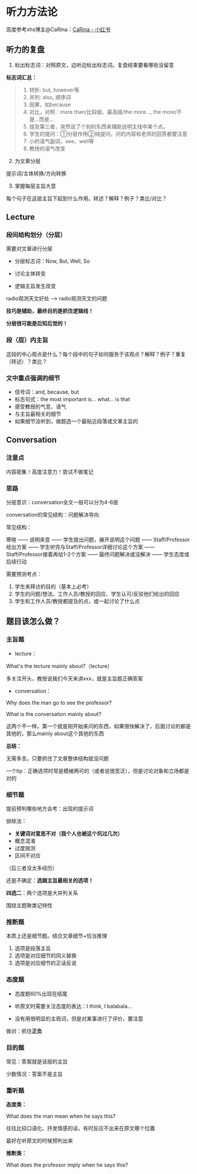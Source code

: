 # 听力方法论

高度参考xhs博主@CaRina：[CaRina - 小红书](https://www.xiaohongshu.com/user/profile/5ae2bf61e8ac2b5caaedf8ee?xsec_token=AB0raGHOjlfg5ip1ebmuONLF9ArBBOoB0R1l6uToAtj44=&xsec_source=pc_note)

## 听力的复盘

1. 标出标志词：对照原文，边听边标出标志词。复盘结束要看哪些没留意

**标志词汇总：**

> 1. 转折: but, however等
> 2. 并列: also, 顺序词
> 3. 因果，如because
> 4. 对比，对照：more than/比较级、最高级/the more..., the more/不是…而是…
> 5. 提及第三者，突然说了个别的东西来辅助说明主线中某个点。
> 6. 学生的提问：①分层作用②纯提问，问的内容和老师的回答都要注意
> 7. 小的语气副词，see、well等
> 8. 教授的语气改变

2. 为文章分层

提示词/主体转换/方向转换

3. 掌握每层主旨大意

每个句子在这层主旨下起到什么作用。转述？解释？例子？类比/对比？

## Lecture

### 段间结构划分（分层）

需要对文章进行分层

- 分层标志词：Now, But, Well, So

- 讨论主体转变

- 逻辑主旨发生改变

radio观测天文好处 —> radio观测天文的问题



**技巧是辅助，最终目的是抓住逻辑线！**

**分层很可能是后知后觉的！**



### 段（层）内主旨

这段的中心观点是什么？每个段中的句子如何服务于该观点？解释？例子？重复（转述）？类比？



### 文中重点强调的细节

- 信号词：and, because, but
- 标志句式：the most important is... what... is that
- 感受教授的气息、语气
- 与主旨最相关的细节
- 如果细节没听到，做题选一个最贴近段落或文章主旨的



## Conversation

### 注意点

内容密集！高度注意力！尝试不做笔记



### 思路

分层意识：conversation全文一般可以分为4-6层

conversation的常见结构：问题解决导向



常见结构：

寒暄 —— 说明来意 —— 学生提出问题，展开说明这个问题 —— Staff/Professor给出方案 —— 学生听完与Staff/Professor详细讨论这个方案 —— Staff/Professor接着再给1-2个方案 —— 最终问题解决或没解决 —— 学生态度或后续行动



需要预测考点：

1. 学生来拜访的目的（基本上必考）
2. 学生的问题/想法、工作人员/教授的回应、学生认可/反驳他们给出的回应
3. 学生和工作人员/教授都提及的点，或一起讨论了什么点



## 题目该怎么做？

### 主旨题

- lecture：

What's the lecture mainly about?（lecture）

多关注开头，教授说我们今天来讲xxx，就是主旨题正确答案

- conversation：

Why does the man go to see the professor?

What is the conversation mainly about?

这两个不一样。第一个就是刚开始来问的东西，如果很快解决了，后面讨论的都是其他的，那么mainly about这个其他的东西

**总结：**

无需多言。只要抓住了文章整体结构就没问题

一个tip：正确选项时常是模棱两可的（或者说很宽泛），但是讨论对象和立场都是对的



### 细节题

提前预判哪些地方会考：出现的提示词



排除法：

- **关键词对意思不对（我个人也被这个坑过几次）**
- 概念混淆
- 过度揣测
- 区间不对应

（后三者没太多经历）



还是不确定：**选跟主旨最相关的选项！**



**四选二**：两个选项是大并列关系

围绕主题聚类记特性

### 推断题

本质上还是细节题。结合文章细节+恰当推理

1. 选项是段落主旨
2. 选项是对应细节的同义替换
3. 选项是对应细节的正话反说

### 态度题

- 态度题60%出现在结尾

- 听原文时需要关注态度的表达：I think, I balabala...
- 没有用很明显的主观词，但是对某事进行了评价，要注意

做对：抓住**正负**

### 目的题

常见：答案就是该层的主旨

少数情况：答案不是主旨

### 重听题

**态度类：**

What does the man mean when he says this?

往往比较口语化、抒发情感的话，有时反应不出来在原文哪个位置

最好在听原文的时候预判出来

**推断类：**

What does the professor imply when he says this?

